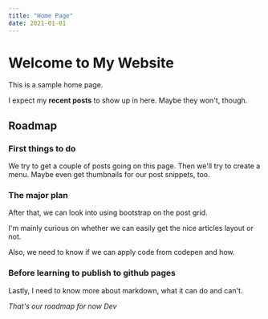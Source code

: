 ```yaml
---
title: "Home Page"
date: 2021-01-01
---
```


# Welcome to My Website

This is a sample home page.

I expect my **recent posts** to show up in here. Maybe they won't, though. 

## Roadmap

### First things to do

We try to get a couple of posts going on this page.
Then we'll try to create a menu.
Maybe even get thumbnails for our post snippets, too.

### The major plan

After that, we can look into using bootstrap on the post grid.

I'm mainly curious on whether we can easily get the nice articles layout or not.

Also, we need to know if we can apply code from codepen and how.

### Before learning to publish to github pages

Lastly, I need to know more about markdown, what it can do and can't.

*That's our roadmap for now
Dev*